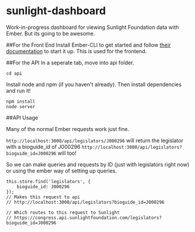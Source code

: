 sunlight-dashboard
==================

Work-in-progress dashboard for viewing Sunlight Foundation data with Ember.
But its going to be awesome.

##For the Front End
Install Ember-CLI to get started and follow [their documentation](http://iamstef.net/ember-cli/) to start it up.  This is used for the frontend.

##For the API
In a seperate tab, move into api folder.

    cd api

Install node and npm (if you haven't already).  Then install dependencies and run it!

    npm install
    node server


##API Usage

Many of the normal Ember requests work just fine.

`http://localhost:3000/api/legislators/J000296` will return the legislator with a bioguide_id of J000296
`http://localhost:3000/api/legislators?bioguide_id=J000296` will too!

So we can make queries and requests by ID (just with legislators right now) or using the ember way of setting up queries.

    this.store.find('legislators', {
	    bioguide_id: J000296
    });
    // Makes this request to api 
    // http://localhost:3000/api/legislators?bioguide_id=J000296

    // Which routes to this request to Sunlight 
    // https://congress.api.sunlightfoundation.com/legislators?bioguide_id=J000296




